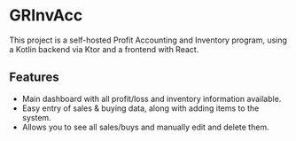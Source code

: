# GRInvAcc

This project is a self-hosted Profit Accounting and Inventory program, using a Kotlin backend via Ktor and a frontend with React.

## Features
- Main dashboard with all profit/loss and inventory information available.
- Easy entry of sales & buying data, along with adding items to the system.
- Allows you to see all sales/buys and manually edit and delete them.
